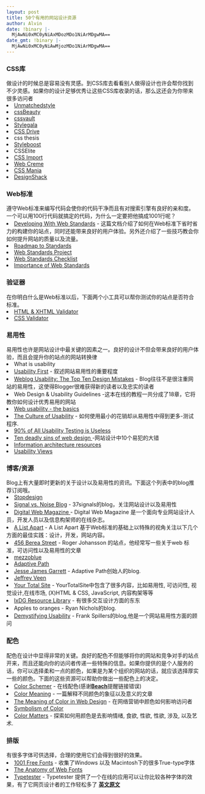 ```yaml
---
layout: post
title: 50个有用的网站设计资源
author: Alvin
date: !binary |-
  MjAwNi0xMC0yNiAxMDozMDo1NiArMDgwMA==
date_gmt: !binary |-
  MjAwNi0xMC0yNiAwMjozMDo1NiArMDgwMA==
---
```

<h3>CSS库</h3>
做设计的时候总是容易没有灵感。到CSS库去看看别人做得设计也许会帮你找到不少灵感。如果你的设计足够优秀让这些CSS库收录的话，那么这还会为你带来很多访问者
<li><a href="http://www.unmatchedstyle.com/" target="_blank">Unmatchedstyle</a> </li>
<li><a href="http://www.cssbeauty.com/" target="_blank">cssBeauty</a> </li>
<li><a href="http://cssvault.com/" target="_blank">cssvault</a> </li>
<li><a href="http://www.stylegala.com/" target="_blank">Stylegala</a> </li>
<li><a href="http://cssdrive.com/" target="_blank">CSS Drive</a> </li>
<li>css thesis </li>
<li><a href="http://styleboost.com/" target="_blank">Styleboost</a> </li>
<li>CSSElite </li>
<li><a href="http://www.cssimport.com/" target="_blank">CSS Import </a></li>
<li><a href="http://www.webcreme.com/" target="_blank">Web Creme</a> </li>
<li><a href="http://www.cssmania.com/" target="_blank">CSS Mania</a> </li>
<li><a href="http://www.designshack.co.uk/" target="_blank">DesignShack</a> 

<h3>Web标准</h3>
遵守Web标准来编写代码会使你的代码干净而且有对搜索引擎有良好的亲和度。一个可以用100行代码就搞定的代码，为什么一定要把他搞成1001行呢？</li>
<li><a href="http://www.456bereastreet.com/lab/developing_with_web_standards/" target="_blank">Developing With Web Standards</a> - 这篇文档介绍了如何在Web标准下省时省力的构建你的站点，同时还能带来良好的用户体验。另外还介绍了一些技巧教会你如何提升网站的质量以及流量。 </li>
<li><a href="http://www.mezzoblue.com/archives/2004/04/30/a_roadmap_to/index.php" target="_blank">Roadmap to Standards</a> </li>
<li><a href="http://www.webstandards.org/" target="_blank">Web Standards Project</a> </li>
<li><a href="http://www.maxdesign.com.au/presentation/checklist.htm" target="_blank">Web Standards Checklist</a> </li>
<li><a href="http://www.sitepoint.com/article/importance-web-standards" target="_blank">Importance of Web Standards</a> 

<h3>验证器</h3>
在你明白什么是Web标准以后，下面两个小工具可以帮你测试你的站点是否符合标准。 </li>
<li><a href="http://validator.w3.org/" target="_blank">HTML & XHTML Validator</a> </li>
<li><a href="http://jigsaw.w3.org/css-validator/" target="_blank">CSS Validator</a> 

<h3>易用性</h3>
易用性也许是网站设计中最关键的因素之一。良好的设计不但会带来良好的用户体验，而且会提升你的站点的网站转换律 </li>
<li>What is usability </li>
<li><a href="http://www.usabilityfirst.com/websites/index.txl" target="_blank">Usability First</a> - 叙述网站易用性的重要程度 </li>
<li><a href="http://www.useit.com/alertbox/weblogs.html" target="_blank">Weblog Usability: The Top Ten Design Mistakes</a> - Blog往往不是很注重网站的易用性，这使得Blogger很难获得新的读者以及忠实的读者 </li>
<li>Web Design & Usability Guidelines -这本在线的教程一共分成了18章，它将教你如何设计优秀易用的网站 </li>
<li><a href="http://www.webcredible.co.uk/user-friendly-resources/web-usability/basics.shtml" target="_blank">Web usability - the basics</a> </li>
<li><a href="http://www.ddj.com/dept/architect/184411669" target="_blank">The Culture of Usability</a> - 如何使用最小的花销却从易用性中得到更多-测试程序. </li>
<li><a href="http://adaptivepath.com/publications/essays/archives/000328.php" target="_blank">90% of All Usability Testing is Useless</a> </li>
<li><a href="http://www.456bereastreet.com/archive/200605/ten_deadly_sins_of_web_design" target="_blank">Ten deadly sins of web design </a>-网站设计中10个易犯的大错 </li>
<li><a href="http://www.jjg.net/ia/" target="_blank">Information architecture resources</a> </li>
<li><a href="http://www.usabilityviews.com/" target="_blank">Usability Views</a> 

<h3>博客/资源</h3>
Blog上有大量即时更新的关于设计以及易用性的资讯。下面这个列表中的blog推荐订阅哦。 </li>
<li><a href="http://www.stopdesign.com/log/" target="_blank">Stopdesign</a> </li>
<li><a href="http://www.37signals.com/svn/" target="_blank">Signal vs. Noise Blog</a> - 37signals的blog，关注网站设计以及易用性 </li>
<li><a href="http://www.digital-web.com/" target="_blank">Digital Web Magazine </a>- Digital Web Magazine 是一个面向专业网站设计人员，开发人员以及信息构架师的在线杂志。 </li>
<li><a href="http://www.alistapart.com/" target="_blank">A List Apart</a> - A List Apart 基于Web标准的基础上以特殊的视角关注以下几个方面的最佳实践：设计，开发，网站内容。 </li>
<li><a href="http://www.456bereastreet.com/" target="_blank">456 Berea Street</a> - Roger Johansson 的站点，他经常写一些关于web 标准，可访问性以及易用性的文章 </li>
<li><a href="http://www.mezzoblue.com/" target="_blank">mezzoblue</a> </li>
<li><a href="http://adaptivepath.com/blog" target="_blank">Adaptive Path</a> </li>
<li><a href="http://blog.jjg.net/" target="_blank">Jesse James Garrett</a> - Adaptive Path创始人的blog. </li>
<li><a href="http://www.veen.com/jeff/index.html" target="_blank">Jeffrey Veen </a></li>
<li><a href="http://yourtotalsite.com/" target="_blank">Your Total Site</a> - YourTotalSite中包含了很多内容，比如易用性, 可访问性, 视觉设计,在线市场, (X)HTML & CSS, JavaScript, 内容构架等等 </li>
<li><a href="http://resources.ixdg.org/" target="_blank">IxDG Resource Library</a> - 有很多交互设计方面的东东 </li>
<li>Apples to oranges - Ryan Nichols的blog. </li>
<li><a href="http://experiencedynamics.blogs.com/" target="_blank">Demystifying Usability</a> - Frank Spillers的blog,他是一个网站易用性方面的顾问 

<h3>配色</h3>
配色在设计中显得非常的关键。良好的配色不但能够将你的网站和竞争对手的站点开来，而且还能向你的访问者传递一些特殊的信息。如果你提供的是个人服务的话，你可以选择柔和一点的颜色，如果是为某个组织的网站的话，就应该选择厚实一些的颜色。下面的这些资源可以帮助你做出一些配色上的决定。 </li>
<li><a href="http://www.colorschemer.com/" target="_blank">Color Schemer</a> - 在线配色(感谢<a href="http://beach.blogbus.com/" target="_blank" rel="external nofollow"><strong>Beach</strong></a>提醒链接错误) </li>
<li><a href="http://desktoppub.about.com/cs/color/a/symbolism.htm" target="_blank">Color Meaning</a> - 一篇解释不同颜色的象征以及意义的文章 </li>
<li><a href="http://www.sibagraphics.com/colour.php" target="_blank">The Meaning of Color in Web Design</a> - 在网络营销中颜色如何影响访问者 </li>
<li><a href="http://www.princetonol.com/groups/iad/lessons/middle/color2.htm" target="_blank">Symbolism of Color</a> </li>
<li><a href="http://www.colormatters.com/colortheory.html" target="_blank">Color Matters</a> - 探索如何用颜色是去影响情绪, 食欲, 性欲, 性欲, 涉及, 以及艺术. 

<h3>排版</h3>
有很多字体可供选择，合理的使用它们会得到很好的效果。 </li>
<li><a href="http://www.1001freefonts.com/" target="_blank">1001 Free Fonts</a> - 收集了Windows 以及 Macintosh下的很多True-type字体 </li>
<li><a href="http://www.sitepoint.com/article/anatomy-web-fonts" target="_blank">The Anatomy of Web Fonts</a> </li>
<li><a href="http://typetester.maratz.com/" target="_blank">Typetester</a> - Typetester 提供了一个在线的应用可以让你比较各种字体的效果，有了它网页设计者的工作轻松多了 
<a href="http://www.pronetadvertising.com/articles/my-50-favorite-design-resources.html" target="_blank"><strong>英文原文</strong></a></li>
